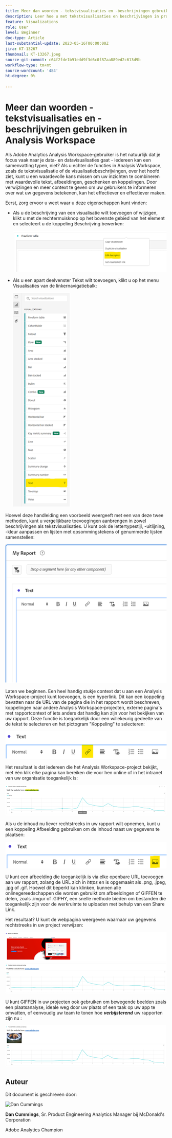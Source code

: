 ```yaml
---
title: Meer dan woorden - tekstvisualisaties en -beschrijvingen gebruiken in Analysis Workspace
description: Leer hoe u met tekstvisualisaties en beschrijvingen in projecten een mooier Analysis Workspace voor uw eindgebruikers kunt maken.
feature: Visualizations
role: User
level: Beginner
doc-type: Article
last-substantial-update: 2023-05-16T00:00:00Z
jira: KT-13267
thumbnail: KT-13267.jpeg
source-git-commit: c64f2fde1b91edd9f3d6c0f87aa889ed2c613d9b
workflow-type: tm+mt
source-wordcount: '484'
ht-degree: 0%

---
```



# Meer dan woorden - tekstvisualisaties en -beschrijvingen gebruiken in Analysis Workspace

Als Adobe Analytics Analysis Workspace-gebruiker is het natuurlijk dat je focus vaak naar je data- en datavisualisaties gaat - iedereen kan een samenvatting typen, niet? Als u echter de functies in Analysis Workspace, zoals de tekstvisualisatie of de visualisatiebeschrijvingen, over het hoofd ziet, kunt u een waardevolle kans missen om uw inzichten te combineren met waardevolle tekst, afbeeldingen, geschenken en koppelingen. Door verwijzingen en meer context te geven om uw gebruikers te informeren over wat uw gegevens betekenen, kan het effectiever en effectiever maken.

Eerst, zorg ervoor u weet waar u deze eigenschappen kunt vinden:

- Als u de beschrijving van een visualisatie wilt toevoegen of wijzigen, klikt u met de rechtermuisknop op het bovenste gebied van het element en selecteert u de koppeling Beschrijving bewerken:

   ![tekst 01](assets/t01.png)


- Als u een apart deelvenster Tekst wilt toevoegen, klikt u op het menu Visualisaties van de linkernavigatiebalk:

   ![tekst 02](assets/t02.png)

Hoewel deze handleiding een voorbeeld weergeeft met een van deze twee methoden, kunt u vergelijkbare toevoegingen aanbrengen in zowel beschrijvingen als tekstvisualisaties. U kunt ook de lettertypestijl, -uitlijning, -kleur aanpassen en lijsten met opsommingstekens of genummerde lijsten samenstellen:

![tekst 03](assets/t03.png)

Laten we beginnen. Een heel handig stukje context dat u aan een Analysis Workspace-project kunt toevoegen, is een hyperlink. Dit kan een koppeling bevatten naar de URL van de pagina die in het rapport wordt beschreven, koppelingen naar andere Analysis Workspace-projecten, externe pagina&#39;s met rapportcontext of iets anders dat handig kan zijn voor het bekijken van uw rapport. Deze functie is toegankelijk door een willekeurig gedeelte van de tekst te selecteren en het pictogram &quot;Koppeling&quot; te selecteren:

![tekst 04](assets/t04.png)

Het resultaat is dat iedereen die het Analysis Workspace-project bekijkt, met één klik elke pagina kan bereiken die voor hen online of in het intranet van uw organisatie toegankelijk is:

![tekst 05](assets/t05.png)

Als u de inhoud nu liever rechtstreeks in uw rapport wilt opnemen, kunt u een koppeling Afbeelding gebruiken om de inhoud naast uw gegevens te plaatsen:

![tekst 06](assets/t06.png)

U kunt een afbeelding die toegankelijk is via elke openbare URL toevoegen aan uw rapport, zolang de URL zich in *https* en is opgemaakt als .png, .jpeg, .jpg of .gif. Hoewel dit beperkt kan klinken, kunnen alle onlinegereedschappen die worden gebruikt om afbeeldingen of GIFFEN te delen, zoals .imgur of .GIPHY, een snelle methode bieden om bestanden die toegankelijk zijn voor de werkruimte te uploaden met behulp van een Share Link.

Het resultaat? U kunt de webpagina weergeven waarnaar uw gegevens rechtstreeks in uw project verwijzen:

![tekst 07](assets/t07.png)

U kunt GIFFEN in uw projecten ook gebruiken om bewegende beelden zoals een plaatsanalyse, ideale weg door uw plaats of een taak op uw app te omvatten, of eenvoudig uw team te tonen hoe ***verbijsterend*** uw rapporten zijn nu :

![tekst 08](assets/t08.png)

## Auteur

Dit document is geschreven door:

![Dan Cummings](assets/text09.png)

**Dan Cummings**, Sr. Product Engineering Analytics Manager bij McDonald&#39;s Corporation

Adobe Analytics Champion








